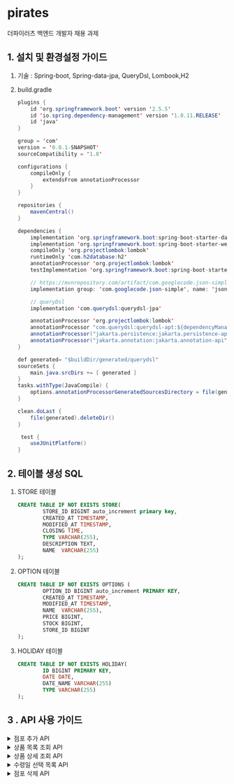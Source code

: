 # pirates

더파이러츠 백엔드 개발자 채용 과제

## 1. 설치 및 환경설정 가이드

1. 기술 : Spring-boot, Spring-data-jpa, QueryDsl, Lombook,H2
2. build.gradle

    ```java
    plugins {
        id 'org.springframework.boot' version '2.5.5'
        id 'io.spring.dependency-management' version '1.0.11.RELEASE'
        id 'java'
    }

    group = 'com'
    version = '0.0.1-SNAPSHOT'
    sourceCompatibility = '1.8'

    configurations {
        compileOnly {
            extendsFrom annotationProcessor
        }
    }

    repositories {
        mavenCentral()
    }

    dependencies {
        implementation 'org.springframework.boot:spring-boot-starter-data-jpa'
        implementation 'org.springframework.boot:spring-boot-starter-web'
        compileOnly 'org.projectlombok:lombok'
        runtimeOnly 'com.h2database:h2'
        annotationProcessor 'org.projectlombok:lombok'
        testImplementation 'org.springframework.boot:spring-boot-starter-test'

        // https://mvnrepository.com/artifact/com.googlecode.json-simple/json-simple
        implementation group: 'com.googlecode.json-simple', name: 'json-simple', version: '1.1.1'

        // queryDsl
        implementation 'com.querydsl:querydsl-jpa'

        annotationProcessor 'org.projectlombok:lombok'
        annotationProcessor "com.querydsl:querydsl-apt:${dependencyManagement.importedProperties['querydsl.version']}:jpa"
        annotationProcessor("jakarta.persistence:jakarta.persistence-api")
        annotationProcessor("jakarta.annotation:jakarta.annotation-api")
    }

    def generated= "$buildDir/generated/querydsl"
    sourceSets {
        main.java.srcDirs += [ generated ]
    }
    tasks.withType(JavaCompile) {
        options.annotationProcessorGeneratedSourcesDirectory = file(generated)
    }

    clean.doLast {
        file(generated).deleteDir()
    }

     test {
        useJUnitPlatform()
    }
    ```

## 2. 테이블 생성 SQL

1. STORE 테이블

    ```sql
    CREATE TABLE IF NOT EXISTS STORE(
    		STORE_ID BIGINT auto_increment primary key, 
    		CREATED_AT TIMESTAMP, 
    		MODIFIED_AT TIMESTAMP,
    		CLOSING TIME,
    		TYPE VARCHAR(255),
    		DESCRIPTION TEXT,
    		NAME  VARCHAR(255)
    );
    ```

2. OPTION 테이블

    ```sql
    CREATE TABLE IF NOT EXISTS OPTIONS (
    		OPTION_ID BIGINT auto_increment PRIMARY KEY, 
    		CREATED_AT TIMESTAMP, 
    		MODIFIED_AT TIMESTAMP,
    		NAME  VARCHAR(255),
    		PRICE BIGINT,
    		STOCK BIGINT,
    		STORE_ID BIGINT
    );
    ```

3. HOLIDAY 테이블

    ```sql
    CREATE TABLE IF NOT EXISTS HOLIDAY(
    		ID BIGINT PRIMARY KEY, 
    		DATE DATE, 
    		DATE_NAME VARCHAR(255)
    		TYPE VARCHAR(255)
    );
    ```

## 3 . API 사용 가이드

<details>
   <summary>점포 추가 API</summary>
   
   |기능|Method|URL|
   |------|---|---|
   |점포 추가|POST|/api/stores|

- Request
```json
{
	"name": "노르웨이산 연어",
	"description": "노르웨이산 연어 300g, 500g, 반마리 필렛",
	"delivery": {
            "type": "fast",
            "closing": "12:00"
        },
        "options": [
            {
               "name": "생연어 몸통살 300g",
               "price": 10000,
               "stock": 99
            },
            {
               "name": "생연어 몸통살 500g",
               "price": 20000,
               "stock": 99
            }
        ]
}
```
- Response
```json
  1
```


</details>

<details>
   <summary>상품 목록 조회 API</summary>

   |기능|Method|URL|
   |------|---|---|
   |상품 목록 조회|GET|/api/stores|

- Request

- Response
```json
  [
   {
      "name": "완도전복",
      "description": "산지직송 완도 전복 1kg (7미~60미)",
      "price": "10,000 ~"
   },
   {
      "name": "노르웨이산 연어",
      "description": "노르웨이산 연어 300g, 500g, 반마리 필렛",
      "price": "10,000 ~"
   }
]
```


</details>
<details>
   <summary>상품 상세 조회 API</summary>

   |기능|Method|URL|
   |------|----|-----|
   |상품 상세 조회|GET|/api/stores/{id}|

- Request
- Response
```json
 {
   "name": "노르웨이산 연어",
   "description": "노르웨이산 연어 300g, 500g, 반마리 필렛",
   "delivery": "fast",
   "options": [
      {
         "name": "생연어 몸통살 300g",
         "price": 10000
      },
      {
         "name": "생연어 몸통살 500g",
         "price": 20000
      }
   ]
}
```


</details>
<details>
   <summary>수령일 선택 목록 API</summary>

   |기능|Method|URL|
   |------|---|---|
   |수령일 선택 목록|GET|/api/stores/arrives/{id}|

PDF상의 응답일은 화요일 부터 시작으로 되어있지만 월요일이 공휴일 이므로 수요일부터 수령이 가능한 것으로 생각 되어 수정하였습니다.
- Request


- Response
```json
[
   {
      "date": "10월 13일 수요일"
   },
   {
      "date": "10월 14일 목요일"
   },
   {
      "date": "10월 15일 금요일"
   },
   {
      "date": "10월 16일 토요일"
   },
   {
      "date": "10월 18일 월요일"
   }
]

```


</details>
<details>
   <summary> 점포 삭제 API</summary>

   |기능|Method|URL|
   |------|---|---|
   |점포 삭제|DELETE|/api/stores/{id}|


</details>
